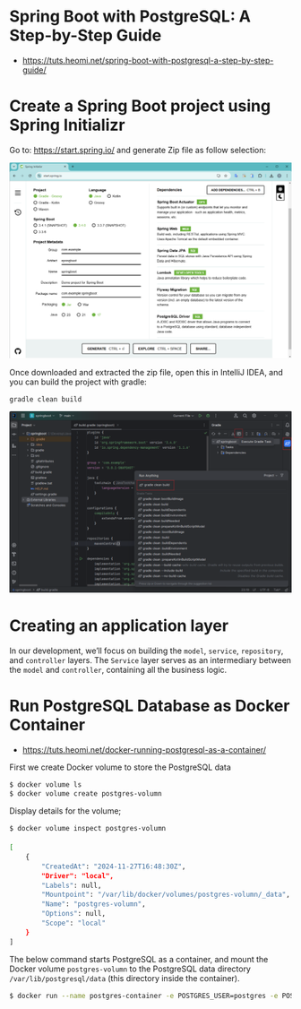 #  Spring Boot with PostgreSQL: A Step-by-Step Guide
* https://tuts.heomi.net/spring-boot-with-postgresql-a-step-by-step-guide/

# Create a Spring Boot project using Spring Initializr

Go to: https://start.spring.io/ and generate Zip file as follow selection:

![spring-initializr](./images/spring-boot-rest-api-postgresql-initializr.png)


Once downloaded and extracted the zip file, open this in IntelliJ IDEA, and you can build the project with gradle:
```
gradle clean build
```

![gradle-clean-build](./images/spring-boot-gradle-clean-build-intellij-idea.png)

# Creating an application layer

In our development, we’ll focus on building the `model`, `service`, `repository`, and `controller` layers. The `Service` layer serves as an intermediary between the `model` and `controller`, containing all the business logic.

# Run PostgreSQL Database as Docker Container
* https://tuts.heomi.net/docker-running-postgresql-as-a-container/

First we create Docker volume to store the PostgreSQL data
```bash
$ docker volume ls
$ docker volume create postgres-volumn
```

Display details for the volume;
```bash
$ docker volume inspect postgres-volumn

[
    {
        "CreatedAt": "2024-11-27T16:48:30Z",
        "Driver": "local",
        "Labels": null,
        "Mountpoint": "/var/lib/docker/volumes/postgres-volumn/_data",
        "Name": "postgres-volumn",
        "Options": null,
        "Scope": "local"
    }
]
```

The below command starts PostgreSQL as a container, and mount the Docker volume `postgres-volumn` to the PostgreSQL data directory `/var/lib/postgresql/data` (this directory inside the container).
```bash
$ docker run --name postgres-container -e POSTGRES_USER=postgres -e POSTGRES_PASSWORD=postgres -e POSTGRES_DB=employee_db -v postgres-volumn:/var/lib/postgresql/data -d postgres:15.4
```
